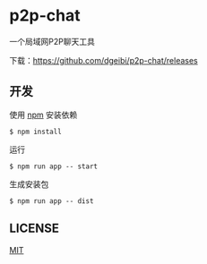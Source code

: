# p2p-chat

一个局域网P2P聊天工具

下载：https://github.com/dgeibi/p2p-chat/releases

## 开发

使用 [npm](https://nodejs.org/en/download/current/) 安装依赖

```
$ npm install
```

运行

```
$ npm run app -- start
```

生成安装包

```
$ npm run app -- dist
```

## LICENSE

[MIT](LICENSE)
